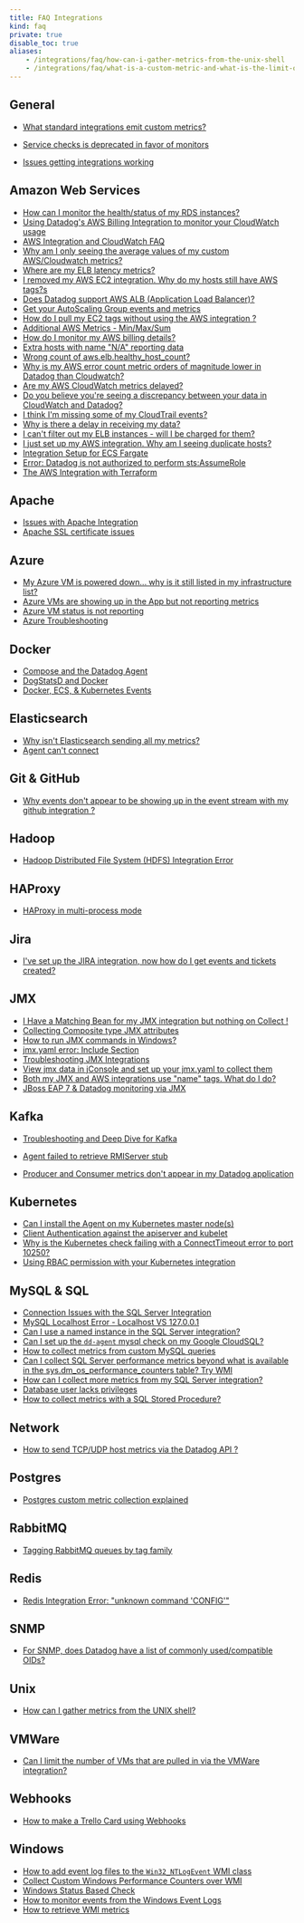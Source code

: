 ```yaml
---
title: FAQ Integrations
kind: faq
private: true
disable_toc: true
aliases:
    - /integrations/faq/how-can-i-gather-metrics-from-the-unix-shell
    - /integrations/faq/what-is-a-custom-metric-and-what-is-the-limit-on-the-number-of-custom-metrics-i-can-have
---
```


## General

* [What standard integrations emit custom metrics?][1]

* [Service checks is deprecated in favor of monitors][2]
* [Issues getting integrations working][3]

## Amazon Web Services

* [How can I monitor the health/status of my RDS instances?][4]
* [Using Datadog's AWS Billing Integration to monitor your CloudWatch usage][5]
* [AWS Integration and CloudWatch FAQ][6]
* [Why am I only seeing the average values of my custom AWS/Cloudwatch metrics?][7]
* [Where are my ELB latency metrics?][8]
* [I removed my AWS EC2 integration. Why do my hosts still have AWS tags?s][9]
* [Does Datadog support AWS ALB (Application Load Balancer)?][10]
* [Get your AutoScaling Group events and metrics][11]
* [How do I pull my EC2 tags without using the AWS integration ?][12]
* [Additional AWS Metrics - Min/Max/Sum][13]
* [How do I monitor my AWS billing details?][14]
* [Extra hosts with name "N/A" reporting data][15]
* [Wrong count of aws.elb.healthy_host_count?][16]
* [Why is my AWS error count metric orders of magnitude lower in Datadog than Cloudwatch?][17]
* [Are my AWS CloudWatch metrics delayed?][18]
* [Do you believe you're seeing a discrepancy between your data in CloudWatch and Datadog?][19]
* [I think I'm missing some of my CloudTrail events?][20]
* [Why is there a delay in receiving my data?][21]
* [I can't filter out my ELB instances - will I be charged for them?][22]
* [I just set up my AWS integration. Why am I seeing duplicate hosts?][23]
* [Integration Setup for ECS Fargate][24]
* [Error: Datadog is not authorized to perform sts:AssumeRole][25]
* [The AWS Integration with Terraform][26]

## Apache

* [Issues with Apache Integration][27]
* [Apache SSL certificate issues][28]

## Azure
* [My Azure VM is powered down... why is it still listed in my infrastructure list?][29]
* [Azure VMs are showing up in the App but not reporting metrics][30]
* [Azure VM status is not reporting][31]
* [Azure Troubleshooting][32]

## Docker

* [Compose and the Datadog Agent][33]
* [DogStatsD and Docker][34]
* [Docker, ECS, & Kubernetes Events][35]

## Elasticsearch

* [Why isn't Elasticsearch sending all my metrics?][36]
* [Agent can't connect][37]

## Git & GitHub

* [Why events don't appear to be showing up in the event stream with my github integration ?][38]

## Hadoop
* [Hadoop Distributed File System (HDFS) Integration Error][39]

## HAProxy

* [HAProxy in multi-process mode][40]

## Jira
* [I've set up the JIRA integration, now how do I get events and tickets created?][41]

## JMX

* [I Have a Matching Bean for my JMX integration but nothing on Collect !][42]
* [Collecting Composite type JMX attributes][43]
* [How to run JMX commands in Windows?][44]
* [jmx.yaml error: Include Section][45]
* [Troubleshooting JMX Integrations][46]
* [View jmx data in jConsole and set up your jmx.yaml to collect them][47]
* [Both my JMX and AWS integrations use "name" tags. What do I do?][48]
* [JBoss EAP 7 & Datadog monitoring via JMX][49]

## Kafka

* [Troubleshooting and Deep Dive for Kafka][50]

* [Agent failed to retrieve RMIServer stub][51]
* [Producer and Consumer metrics don't appear in my Datadog application][52]

## Kubernetes

* [Can I install the Agent on my Kubernetes master node(s)][53]
* [Client Authentication against the apiserver and kubelet][54]
* [Why is the Kubernetes check failing with a ConnectTimeout error to port 10250?][55]
* [Using RBAC permission with your Kubernetes integration][56]

## MySQL & SQL
* [Connection Issues with the SQL Server Integration][57]
* [MySQL Localhost Error - Localhost VS 127.0.0.1][58]
* [Can I use a named instance in the SQL Server integration?][59]
* [Can I set up the `dd-agent` mysql check on my Google CloudSQL?][60]
* [How to collect metrics from custom MySQL queries][61]
* [Can I collect SQL Server performance metrics beyond what is available in the sys.dm_os_performance_counters table? Try WMI][62]
* [How can I collect more metrics from my SQL Server integration?][63]
* [Database user lacks privileges][64]
* [How to collect metrics with a SQL Stored Procedure?][65]

## Network
* [How to send TCP/UDP host metrics via the Datadog API ?][66]

## Postgres
* [Postgres custom metric collection explained][67]

## RabbitMQ

* [Tagging RabbitMQ queues by tag family][68]

## Redis

* [Redis Integration Error: "unknown command 'CONFIG'"][69]

## SNMP

* [For SNMP, does Datadog have a list of commonly used/compatible OIDs?  ][70]

## Unix
* [How can I gather metrics from the UNIX shell?][71]

## VMWare
* [Can I limit the number of VMs that are pulled in via the VMWare integration?][72]

## Webhooks
* [How to make a Trello Card using Webhooks][73]

## Windows

* [How to add event log files to the `Win32_NTLogEvent` WMI class][74]
* [Collect Custom Windows Performance Counters over WMI][75]
* [Windows Status Based Check][76]
* [How to monitor events from the Windows Event Logs][77]
* [How to retrieve WMI metrics][78]

[1]: /integrations/faq/what-standard-integrations-emit-custom-metrics
[2]: /integrations/faq/using-events-for-service-checks-is-deprecated-in-favor-of-monitors
[3]: /integrations/faq/issues-getting-integrations-working
[4]: /integrations/faq/how-can-i-monitor-the-health-status-of-my-rds-instances
[5]: /integrations/faq/using-datadog-s-aws-billing-integration-to-monitor-your-cloudwatch-usage
[6]: /integrations/faq/aws-integration-and-cloudwatch-faq
[7]: /integrations/faq/why-am-i-only-seeing-the-average-values-of-my-custom-aws-cloudwatch-metrics
[8]: /integrations/faq/where-are-my-elb-latency-metrics
[9]: /integrations/faq/i-removed-my-aws-ec2-integration-why-do-my-hosts-still-have-aws-tags
[10]: /integrations/faq/does-datadog-support-aws-alb-application-load-balancer
[11]: /integrations/faq/get-your-autoscaling-group-events-and-metrics
[12]: /integrations/faq/how-do-i-pull-my-ec2-tags-without-using-the-aws-integration
[13]: /integrations/faq/additional-aws-metrics-min-max-sum
[14]: /integrations/faq/how-do-i-monitor-my-aws-billing-details
[15]: /integrations/faq/extra-hosts-with-name-n-a-reporting-data
[16]: /integrations/faq/wrong-count-of-aws-elb-healthy-host-count
[17]: /integrations/faq/why-is-my-aws-error-count-metric-orders-of-magnitude-lower-in-datadog-than-cloudwatch
[18]: /integrations/faq/are-my-aws-cloudwatch-metrics-delayed
[19]: /integrations/faq/do-you-believe-you-re-seeing-a-discrepancy-between-your-data-in-cloudwatch-and-datadog
[20]: /integrations/faq/i-think-i-m-missing-some-of-my-cloudtrail-events
[21]: /integrations/faq/why-is-there-a-delay-in-receiving-my-data
[22]: /integrations/faq/i-can-t-filter-out-my-elb-instances-will-i-be-charged-for-them
[23]: /integrations/faq/i-just-set-up-my-aws-integration-why-am-i-seeing-duplicate-hosts
[24]: /integrations/faq/integration-setup-ecs-fargate
[25]: /integrations/faq/error-datadog-not-authorized-sts-assume-role
[26]: /integrations/faq/aws-integration-with-terraform
[27]: /integrations/faq/issues-with-apache-integration
[28]: /integrations/faq/apache-ssl-certificate-issues
[29]: /integrations/faq/my-azure-vm-is-powered-down-why-is-it-still-listed-in-my-infrastructure-list
[30]: /integrations/faq/azure-vms-are-showing-up-in-the-app-but-not-reporting-metrics
[31]: /integrations/faq/azure-vm-status-is-not-reporting
[32]: /integrations/faq/azure-troubleshooting
[33]: /integrations/faq/compose-and-the-datadog-agent
[34]: /integrations/faq/dogstatsd-and-docker
[35]: /integrations/faq/docker-ecs-kubernetes-events
[36]: /integrations/faq/why-isn-t-elasticsearch-sending-all-my-metrics
[37]: /integrations/faq/elastic-agent-can-t-connect
[38]: /integrations/faq/why-events-don-t-appear-to-be-showing-up-in-the-event-stream-with-my-github-integration
[39]: /integrations/faq/hadoop-distributed-file-system-hdfs-integration-error
[40]: /integrations/faq/haproxy-multi-process
[41]: /integrations/faq/i-ve-set-up-the-jira-integration-now-how-do-i-get-events-and-tickets-created
[42]: /integrations/faq/i-have-a-matching-bean-for-my-jmx-integration-but-nothing-on-collect
[43]: /integrations/faq/collecting-composite-type-jmx-attributes
[44]: /integrations/faq/how-to-run-jmx-commands-in-windows
[45]: /integrations/faq/jmx-yaml-error-include-section
[46]: /integrations/faq/troubleshooting-jmx-integrations
[47]: /integrations/faq/view-jmx-data-in-jconsole-and-set-up-your-jmx-yaml-to-collect-them
[48]: /integrations/faq/both-my-jmx-and-aws-integrations-use-name-tags-what-do-i-do
[49]: /integrations/faq/jboss-eap-7-datadog-monitoring-via-jmx
[50]: /integrations/faq/troubleshooting-and-deep-dive-for-kafka
[51]: /integrations/faq/agent-failed-to-retrieve-rmierver-stub
[52]: /integrations/faq/producer-and-consumer-metrics-don-t-appear-in-my-datadog-application
[53]: /integrations/faq/can-i-install-the-agent-on-my-kubernetes-master-node-s
[54]: /integrations/faq/client-authentication-against-the-apiserver-and-kubelet
[55]: /integrations/faq/why-is-the-kubernetes-check-failing-with-a-connecttimeout-error-to-port-10250
[56]: /integrations/faq/using-rbac-permission-with-your-kubernetes-integration
[57]: /integrations/faq/connection-issues-with-the-sql-server-integration
[58]: /integrations/faq/mysql-localhost-error-localhost-vs-127-0-0-1
[59]: /integrations/faq/can-i-use-a-named-instance-in-the-sql-server-integration
[60]: /integrations/faq/can-i-set-up-the-dd-agent-mysql-check-on-my-google-cloudsql
[61]: /integrations/faq/how-to-collect-metrics-from-custom-mysql-queries
[62]: /integrations/faq/can-i-collect-sql-server-performance-metrics-beyond-what-is-available-in-the-sys-dm-os-performance-counters-table-try-wmi
[63]: /integrations/faq/how-can-i-collect-more-metrics-from-my-sql-server-integration
[64]: /integrations/faq/database-user-lacks-privileges
[65]: /integrations/faq/how-to-collect-metrics-with-sql-stored-procedure
[66]: /integrations/faq/how-to-send-tcp-udp-host-metrics-via-the-datadog-api
[67]: /integrations/faq/postgres-custom-metric-collection-explained
[68]: /integrations/faq/tagging-rabbitmq-queues-by-tag-family
[69]: /integrations/faq/redis-integration-error-unknown-command-config
[70]: /integrations/faq/for-snmp-does-datadog-have-a-list-of-commonly-used-compatible-oids
[71]: https://github.com/DataDog/Miscellany/tree/master/custom_check_shell
[72]: /integrations/faq/can-i-limit-the-number-of-vms-that-are-pulled-in-via-the-vmware-integration
[73]: /integrations/faq/how-to-make-trello-card-using-webhooks
[74]: /integrations/faq/how-to-add-event-log-files-to-the-win32-ntlogevent-wmi-class
[75]: /integrations/faq/collect-custom-windows-performance-counters-over-wmi
[76]: /integrations/faq/windows-status-based-check
[77]: /integrations/faq/how-to-monitor-events-from-the-windows-event-logs
[78]: /integrations/faq/how-to-retrieve-wmi-metrics
